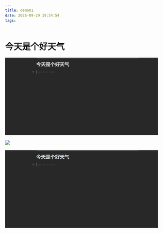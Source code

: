 ```yaml
---
title: demo01
date: 2025-09-29 19:54:54
tags:
---
```


# 今天是个好天气

![](demo01/assets/2025-09-29-19-55-24-image.png)

![](2025-09-29-19-55-24-image.png)

![](demo01/2025-09-29-19-55-24-image.png)
